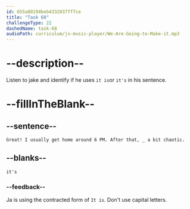 ```yaml
---
id: 655a88194beb4332037ff7ce
title: "Task 68"
challengeType: 22
dashedName: task-68
audioPath: curriculum/js-music-player/We-Are-Going-to-Make-it.mp3
---
```


<!--
AUDIO REFERENCE: 
Jake: Great! I usually get home around 6 PM. After that, it's a bit chaotic.
-->

# --description--

Listen to jake and identify if he uses `it is`or `it's` in his sentence.

# --fillInTheBlank--

## --sentence--

`Great! I usually get home around 6 PM. After that, _ a bit chaotic.`

## --blanks--

`it's`

### --feedback--

Ja is using the contracted form of `It is`. Don't use capital letters.

